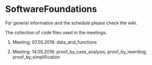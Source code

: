 # SoftwareFoundations
For general information and the schedule please check the wiki.

The collection of code files used in the meetings.

1. Meeting; 07.05.2019:
data_and_functions

2. Meeting: 14.05.2019:
proof_by_case_analysis, proof_by_rewriting, proof_by_simplification
